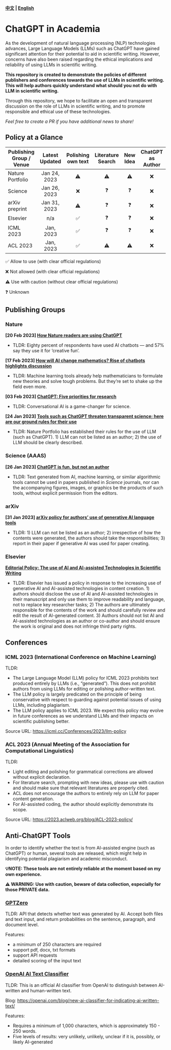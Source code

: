 **[中文](./README_ZH.md) | [English](./README.md)** 

# ChatGPT in Academia

As the development of natural language processing (NLP) technologies advances, Large Language Models (LLMs) such as ChatGPT have gained significant attention for their potential to aid in scientific writing. However, concerns have also been raised regarding the ethical implications and reliability of using LLMs in scientific writing.

**This repository is created to demonstrate the policies of different publishers and conferences towards the use of LLMs in scientific writing. This will help authors quickly understand what should you not do with LLM in scientific writing.**

Through this repository, we hope to facilitate an open and transparent discussion on the role of LLMs in scientific writing, and to promote responsible and ethical use of these technologies. 

*Feel free to create a PR if you have additional news to share!*


## Policy at a Glance

| Publishing Group / Venue | Latest Updated | Polishing own text | Literature Search | New Idea | ChatGPT as Author |
| ------------------------ | :------------: | :----------------: | :---------------: | :------: | :---------------: |
| Nature Portfolio         |  Jan 24, 2023  |         ⚠️          |         ⚠️         |    ⚠️     |         ❌         |
| Science                  |  Jan 26, 2023  |         ❌          |         ❓         |    ❓     |         ❌         |
| arXiv preprint           |  Jan 31, 2023  |         ⚠️          |         ❓         |    ❓     |         ❌         |
| Elsevier                 |      n/a       |         ✅          |         ❓         |    ❓     |         ❌         |
| ICML 2023                |   Jan, 2023    |         ✅          |         ❓         |    ❓     |         ❌         |
| ACL 2023                 |   Jan, 2023    |         ✅          |         ⚠️         |    ⚠️     |         ❌         |


✅ Allow to use (with clear official regulations)

❌ Not allowed (with clear official regulations)

⚠️ Use with caution (without clear official regulations)

❓ Unknown



## Publishing Groups

### Nature

**[20 Feb 2023] [How Nature readers are using ChatGPT](https://www.nature.com/articles/d41586-023-00500-8)**

- TLDR: Eighty percent of respondents have used AI chatbots — and 57% say they use it for ‘creative fun’.

**[17 Feb 2023] [How will AI change mathematics? Rise of chatbots highlights discussion](https://www.nature.com/articles/d41586-023-00487-2)**

- TLDR: Machine learning tools already help mathematicians to formulate new theories and solve tough problems. But they’re set to shake up the field even more.

**[03 Feb 2023] [ChatGPT: Five priorities for research](https://www.nature.com/articles/d41586-023-00288-7)**

- TLDR: Conversational AI is a game-changer for science.

**[24 Jan 2023] [Tools such as ChatGPT threaten transparent science; here are our ground rules for their use](https://www.nature.com/articles/d41586-023-00191-1)**

- TLDR: Nature Portfolio has established their rules for the use of LLM (such as ChatGPT). 1) LLM can not be listed as an author; 2) the use of LLM should be clearly described.

### Science (AAAS)

**[26 Jan 2023] [ChatGPT is fun, but not an author](https://www.science.org/doi/10.1126/science.adg7879)**

- TLDR: Text generated from AI, machine learning, or similar algorithmic tools cannot be used in papers published in *Science* journals, nor can the accompanying figures, images, or graphics be the products of such tools, without explicit permission from the editors.

### arXiv

**[31 Jan 2023] [arXiv policy for authors’ use of generative AI language tools](https://blog.arxiv.org/2023/01/31/arxiv-announces-new-policy-on-chatgpt-and-similar-tools/)**

- TLDR: 1) LLM can not be listed as an author; 2) irrespective of how the contents were generated, the authors should take the responsibilities; 3) report in their paper if generative AI was used for paper creating.

### Elsevier

**[Editorial Policy: The use of AI and AI-assisted Technologies in Scientific Writing](https://www.elsevier.com/about/policies/publishing-ethics)**

- TLDR: Elsevier has issued a policy in response to the increasing use of generative AI and AI-assisted technologies in content creation. 1) authors should disclose the use of AI and AI-assisted technologies in their manuscript and only use them to improve readability and language, not to replace key researcher tasks; 2) The authors are ultimately responsible for the contents of the work and should carefully review and edit the result of AI-generated content. 3) Authors should not list AI and AI-assisted technologies as an author or co-author and should ensure the work is original and does not infringe third party rights. 

## Conferences

### ICML 2023 (International Conference on Machine Learning)

TLDR: 

- The Large Language Model (LLM) policy for ICML 2023 prohibits text produced entirely by LLMs (i.e., “generated”). This does not prohibit authors from using LLMs for editing or polishing author-written text. 
- The LLM policy is largely predicated on the principle of being conservative with respect to guarding against potential issues of using LLMs, including plagiarism.
- The LLM policy applies to ICML 2023. We expect this policy may evolve in future conferences as we understand LLMs and their impacts on scientific publishing better. 

Source URL: https://icml.cc/Conferences/2023/llm-policy

### ACL 2023 (Annual Meeting of the Association for Computational Linguistics)

TLDR: 

- Light editing and polishing for grammatical corrections are allowed without explicit declaration.
- For literature search, prompting with new ideas, please use with caution and should make sure that relevant literatures are properly cited.
- ACL does not encourage the authors to entirely rely on LLM for paper content generation.
- For AI-assisted coding, the author should explicitly demonstrate its scope.

Source URL: https://2023.aclweb.org/blog/ACL-2023-policy/



## Anti-ChatGPT Tools

In order to identify whether the text is from AI-assisted engine (such as ChatGPT) or human, several tools are released, which might help in identifying potential plagiarism and academic misconduct. 

**💡NOTE: These tools are not entirely reliable at the moment based on my own experience.** 

**⚠️ WARNING: Use with caution, beware of data collection, especially for those PRIVATE data.**

### [GPTZero](https://gptzero.me)

TLDR: API that detects whether text was generated by AI. Accept both files and text input, and return probabilities on the sentence, paragraph, and document level.

Features:

- a minimum of 250 characters are required
- support pdf, docx, txt formats
- support API requests
- detailed scoring of the input text

### [OpenAI AI Text Classifier](https://platform.openai.com/ai-text-classifier)

TLDR: This is an official AI classifier from OpenAI to distinguish between AI-written and human-written text. 

Blog: https://openai.com/blog/new-ai-classifier-for-indicating-ai-written-text/

Features: 

- Requires a minimum of 1,000 characters, which is approximately 150 - 250 words.
- Five levels of results: very unlikely, unlikely, unclear if it is, possibly, or likely AI-generated
